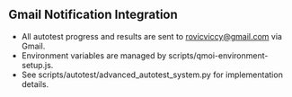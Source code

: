 ## Gmail Notification Integration
 
- All autotest progress and results are sent to rovicviccy@gmail.com via Gmail.
- Environment variables are managed by scripts/qmoi-environment-setup.js.
- See scripts/autotest/advanced_autotest_system.py for implementation details. 